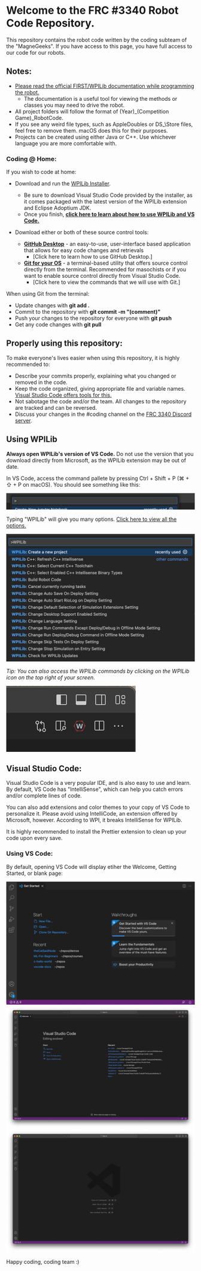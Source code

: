 # Welcome to the FRC #3340 Robot Code Repository.

This repository contains the robot code written by the coding subteam of the "MagneGeeks".
If you have access to this page, you have full access to our code for our robots.

## Notes:

- [Please read the official FIRST/WPILib documentation while programming the robot.](https://docs.wpilib.org/en/stable/index.html)
  - The documentation is a useful tool for viewing the methods or classes you may need to drive the robot.
- All project folders will follow the format of \(Year)\_\(Competition Game)\_RobotCode.
- If you see any weird file types, such as AppleDoubles or DS\_\Store files, feel free to remove them. macOS does this for their purposes.
- Projects can be created using either Java or C++. Use whichever language you are more comfortable with.

### Coding @ Home:

If you wish to code at home:

- Download and run the [WPILib Installer](https://docs.wpilib.org/en/stable/docs/zero-to-robot/step-2/index.html).

  - Be sure to download Visual Studio Code provided by the installer, as it comes packaged with the latest version of the WPILib extension and Eclipse Adoptium JDK.
  - Once you finish, **[click here to learn about how to use WPILib and VS Code.](https://github.com/AllTheSquares/frc-3340#using-wpilib)**

- Download either or both of these source control tools:
  - **[GitHub Desktop](https://desktop.github.com/)** - an easy-to-use, user-interface based application that allows for easy code changes and retrievals
    - [Click here to learn how to use GitHub Desktop.]
  - **[Git for your OS](https://git-scm.com/downloads)** - a terminal-based utility that offers source control directly from the terminal. Recommended for masochists or if you want to enable source control directly from Visual Studio Code.
    - [Click here to view the commands that we will use with Git.]

When using Git from the terminal:

- Update changes with **git add .**
- Commit to the repository with **git commit -m "(comment)"**
- Push your changes to the repository for everyone with **git push**
- Get any code changes with **git pull**

## Properly using this repository:

To make everyone's lives easier when using this repository, it is highly recommended to:

- Describe your commits properly, explaining what you changed or removed in the code.
- Keep the code organized, giving appropriate file and variable names. [Visual Studio Code offers tools for this.]()
- Not sabotage the code and/or the team. All changes to the repository are tracked and can be reversed.
- Discuss your changes in the #coding channel on the [FRC 3340 Discord server](https://discord.gg/8gNydQ4pcF).

## Using WPILib

**Always open WPILib's version of VS Code.** Do not use the version that you download directly from Microsoft, as the WPILib extension may be out of date.

In VS Code, access the command pallete by pressing Ctrl + Shift + P (⌘ + ⇧ + P on macOS). You should see something like this:

![VS Code Command Pallete](./ImagesForReadMe/CommandPallete.png)

Typing "WPILib" will give you many options. [Click here to view all the options.](https://docs.wpilib.org/en/stable/docs/software/vscode-overview/wpilib-commands-vscode.html)

![VS Code Command Pallete](./ImagesForReadMe/WPILibCommandPallete.png)

_Tip: You can also access the WPILib commands by clicking on the WPILib icon on the top right of your screen._

![WPILib Extension Shortcut](./ImagesForReadMe/WPILibExtensionButton.png)

## Visual Studio Code:

Visual Studio Code is a very popular IDE, and is also easy to use and learn. By default, VS Code has "IntelliSense", which can help you catch errors and/or complete lines of code.

You can also add extensions and color themes to your copy of VS Code to personalize it. Please avoid using IntelliCode, an extension offered by Microsoft, however. According to WPI, it breaks IntelliSense for WPILib.

It is highly recommended to install the Prettier extension to clean up your code upon every save.

### Using VS Code:

By default, opening VS Code will display etiher the Welcome, Getting Started, or blank page:

![Getting Started Page](./ImagesForReadMe/VSCodeGettingStarted.png)
![Welcome Page](./ImagesForReadMe/VSCodeWelcome.png)
![Blank Page](./ImagesForReadMe/VSCodeBlank.png)

Happy coding, coding team :)
